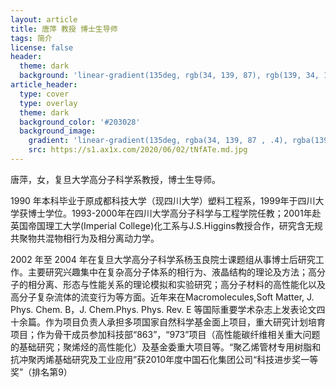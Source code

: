```yaml
---
layout: article
title: 唐萍 教授 博士生导师
tags: 简介
license: false
header:
  theme: dark
  background: 'linear-gradient(135deg, rgb(34, 139, 87), rgb(139, 34, 139))'
article_header:
  type: cover
  type: overlay
  theme: dark
  background_color: '#203028'
  background_image:
    gradient: 'linear-gradient(135deg, rgba(34, 139, 87 , .4), rgba(139, 34, 139, .4))'
    src: https://s1.ax1x.com/2020/06/02/tNfATe.md.jpg
---
```


<!--more-->

唐萍，女，复旦大学高分子科学系教授，博士生导师。

1990 年本科毕业于原成都科技大学（现四川大学）塑料工程系，1999年于四川大学获博士学位。1993-2000年在四川大学高分子科学与工程学院任教；2001年赴英国帝国理工大学(Imperial College)化工系与J.S.Higgins教授合作，研究含无规共聚物共混物相行为及相分离动力学。

2002 年至 2004 年在复旦大学高分子科学系杨玉良院士课题组从事博士后研究工作。主要研究兴趣集中在复杂高分子体系的相行为、液晶结构的理论及方法；高分子的相分离、形态与性能关系的理论模拟和实验研究；高分子材料的高性能化以及高分子复杂流体的流变行为等方面。近年来在Macromolecules,Soft Matter, J. Phys. Chem. B，J. Chem.Phys. Phys. Rev. E 等国际重要学术杂志上发表论文四十余篇。作为项目负责人承担多项国家自然科学基金面上项目，重大研究计划培育项目；作为骨干成员参加科技部“863”，“973”项目（高性能碳纤维相关重大问题的基础研究；聚烯烃的高性能化）及基金委重大项目等。“聚乙烯管材专用树脂和抗冲聚丙烯基础研究及工业应用”获2010年度中国石化集团公司“科技进步奖一等奖”（排名第9）

